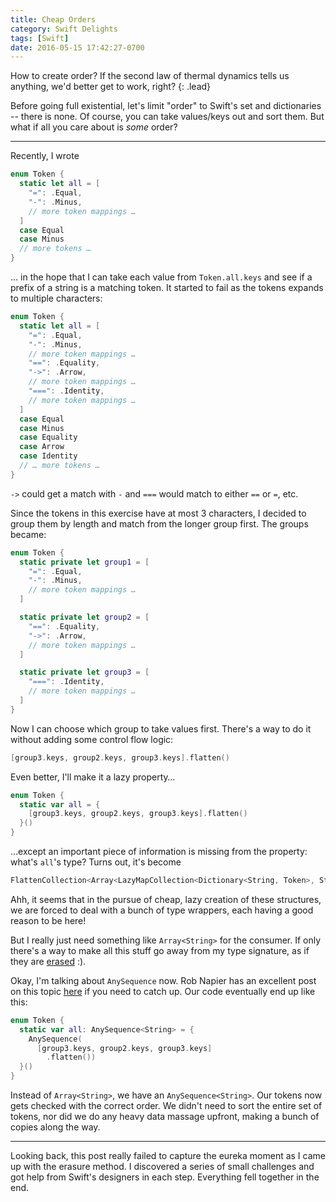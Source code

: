 ```yaml
---
title: Cheap Orders
category: Swift Delights
tags: [Swift]
date: 2016-05-15 17:42:27-0700
---
```


How to create order? If the second law of thermal dynamics tells us anything,
we'd better get to work, right?
{: .lead}

Before going full existential, let's limit "order" to Swift's set and
dictionaries -- there is none. Of course, you can take values/keys out and
sort them. But what if all you care about is *some* order?

<hr />

Recently, I wrote

```swift
enum Token {
  static let all = [
    "=": .Equal,
    "-": .Minus,
    // more token mappings …
  ]
  case Equal
  case Minus
  // more tokens …
}
```

… in the hope that I can take each value from `Token.all.keys` and see if
a prefix of a string is a matching token. It started to fail as the tokens
expands to multiple characters:

```swift
enum Token {
  static let all = [
    "=": .Equal,
    "-": .Minus,
    // more token mappings …
    "==": .Equality,
    "->": .Arrow,
    // more token mappings …
    "===": .Identity,
    // more token mappings …
  ]
  case Equal
  case Minus
  case Equality
  case Arrow
  case Identity
  // … more tokens …
}
```

`->` could get a match with `-` and `===` would match to either `==` or `=`,
etc.

Since the tokens in this exercise have at most 3 characters, I decided to
group them by length and match from the longer group first. The groups became:

```swift
enum Token {
  static private let group1 = [
    "=": .Equal,
    "-": .Minus,
    // more token mappings …
  ]

  static private let group2 = [
    "==": .Equality,
    "->": .Arrow,
    // more token mappings …
  ]

  static private let group3 = [
    "===": .Identity,
    // more token mappings …
  ]
}
```

Now I can choose which group to take values first. There's a way to do it
without adding some control flow logic:

```swift
[group3.keys, group2.keys, group3.keys].flatten()
```

Even better, I'll make it a lazy property…

```swift
enum Token {
  static var all = {
    [group3.keys, group2.keys, group3.keys].flatten()
  }()
}
```

…except an important piece of information is missing from the property: what's
`all`'s type? Turns out, it's become

```swift
FlattenCollection<Array<LazyMapCollection<Dictionary<String, Token>, String>>>
```

Ahh, it seems that in the pursue of cheap, lazy creation of these structures,
we are forced to deal with a bunch of type wrappers, each having a good reason
to be here!

But I really just need something like `Array<String>` for the consumer. If
only there's a way to make all this stuff go away from my type signature, as
if they are [erased](http://robnapier.net/erasure) :).

Okay, I'm talking about `AnySequence` now. Rob Napier has an excellent post on
this topic [here](http://robnapier.net/erasure) if you need to catch up. Our
code eventually end up like this:

```swift
enum Token {
  static var all: AnySequence<String> = {
    AnySequence(
      [group3.keys, group2.keys, group3.keys]
        .flatten())
  }()
}
```

Instead of `Array<String>`, we have an `AnySequence<String>`. Our tokens now
gets checked with the correct order. We didn't need to sort the entire set of
tokens, nor did we do any heavy data massage upfront, making a bunch of copies
along the way.

<hr />

Looking back, this post really failed to capture the eureka moment as I came
up with the erasure method. I discovered a series of small challenges and got
help from Swift's designers in each step. Everything fell together in the end.
